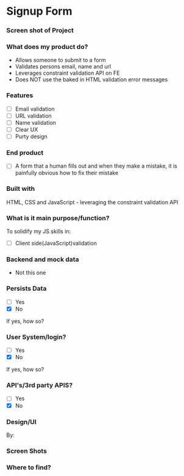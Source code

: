 # Signup Form

### Screen shot of Project

### What does my product do?
- Allows someone to submit to a form
- Validates persons email, name and url
- Leverages constraint validation API on FE
- Does NOT use the baked in HTML validation error messages

### Features
- [ ] Email validation
- [ ] URL validation
- [ ] Name validation
- [ ] Clear UX
- [ ] Purty design

### End product
- [ ] A form that a human fills out and when they make a mistake, it is painfully obvious how to fix their mistake

### Built with
HTML, CSS and JavaScript - leveraging the constraint validation API

### What is it main purpose/function?
To solidify my JS skills in:

- [ ] Client side(JavaScript)validation


### Backend and mock data
 - Not this one

### Persists Data
- [ ] Yes
- [x] No

If yes, how so?

### User System/login?
- [ ] Yes
- [x] No

If yes, how so?

### API's/3rd party APIS?
- [ ] Yes
- [x] No

### Design/UI
By:

### Screen Shots


### Where to find?



